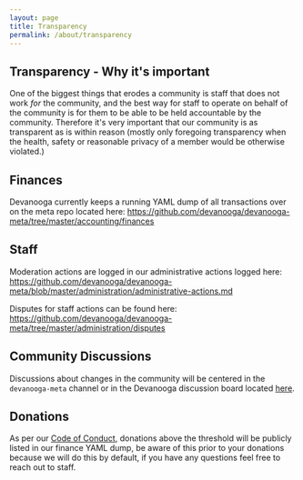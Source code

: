 ```yaml
---
layout: page
title: Transparency
permalink: /about/transparency
---
```


## Transparency - Why it's important

One of the biggest things that erodes a community is staff that does not work _for_ the community, and the best way for staff to operate on behalf of the community is for them to be able to be held accountable by the community. Therefore it's very important that our community is as transparent as is within reason (mostly only foregoing transparency when the health, safety or reasonable privacy of a member would be otherwise violated.)

## Finances

Devanooga currently keeps a running YAML dump of all transactions over on the meta repo located here: https://github.com/devanooga/devanooga-meta/tree/master/accounting/finances

## Staff

Moderation actions are logged in our administrative actions logged here: https://github.com/devanooga/devanooga-meta/blob/master/administration/administrative-actions.md

Disputes for staff actions can be found here: https://github.com/devanooga/devanooga-meta/tree/master/administration/disputes

## Community Discussions

Discussions about changes in the community will be centered in the `devanooga-meta` channel or in the Devanooga discussion board located [here](https://github.com/devanooga/devanooga-meta/discussions).

## Donations

As per our [Code of Conduct](/code-of-conduct), donations above the threshold will be publicly listed in our finance YAML dump, be aware of this prior to your donations because we will do this by default, if you have any questions feel free to reach out to staff.
